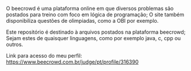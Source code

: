 O beecrowd é uma plataforma online em que diversos problemas são postados para treino com foco em lógica de programação;
O site também disponibiliza questões de olimpiadas, como a OBI por exemplo.

Este repositório é destinado à arquivos postados na plataforma beecrowd;
Sejam estes de quaisquer linguagens, como por exemplo java, c, cpp ou outros.

Link para acesso do meu perfil:
https://www.beecrowd.com.br/judge/pt/profile/316390
